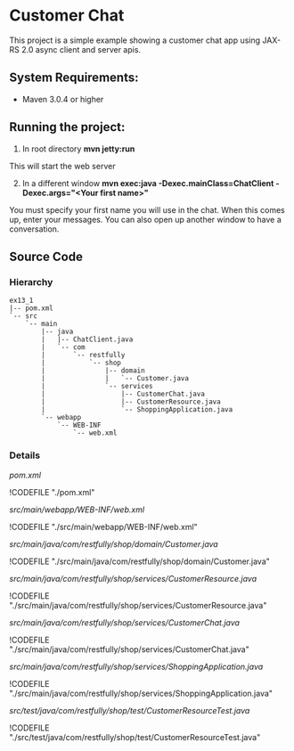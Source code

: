 # Customer Chat


<!-- toc -->


This project is a simple example showing a customer chat app using JAX-RS 2.0 async client and server apis.


## System Requirements:

- Maven 3.0.4 or higher


## Running the project:

1. In root directory **mvn jetty:run**

This will start the web server

2. In a different window **mvn exec:java -Dexec.mainClass=ChatClient -Dexec.args="&lt;Your first name&gt;"**


You must specify your first name you will use in the chat.  When this comes up, enter your messages.  You can
also open up another window to have a conversation.






## Source Code


### Hierarchy
```
ex13_1
|-- pom.xml
`-- src
    `-- main
        |-- java
        |   |-- ChatClient.java
        |   `-- com
        |       `-- restfully
        |           `-- shop
        |               |-- domain
        |               |   `-- Customer.java
        |               `-- services
        |                   |-- CustomerChat.java
        |                   |-- CustomerResource.java
        |                   `-- ShoppingApplication.java
        `-- webapp
            `-- WEB-INF
                `-- web.xml
```


### Details


*pom.xml*

!CODEFILE "./pom.xml"


*src/main/webapp/WEB-INF/web.xml*

!CODEFILE "./src/main/webapp/WEB-INF/web.xml"


*src/main/java/com/restfully/shop/domain/Customer.java*

!CODEFILE "./src/main/java/com/restfully/shop/domain/Customer.java"


*src/main/java/com/restfully/shop/services/CustomerResource.java*

!CODEFILE "./src/main/java/com/restfully/shop/services/CustomerResource.java"


*src/main/java/com/restfully/shop/services/CustomerChat.java*

!CODEFILE "./src/main/java/com/restfully/shop/services/CustomerChat.java"


*src/main/java/com/restfully/shop/services/ShoppingApplication.java*

!CODEFILE "./src/main/java/com/restfully/shop/services/ShoppingApplication.java"


*src/test/java/com/restfully/shop/test/CustomerResourceTest.java*

!CODEFILE "./src/test/java/com/restfully/shop/test/CustomerResourceTest.java"